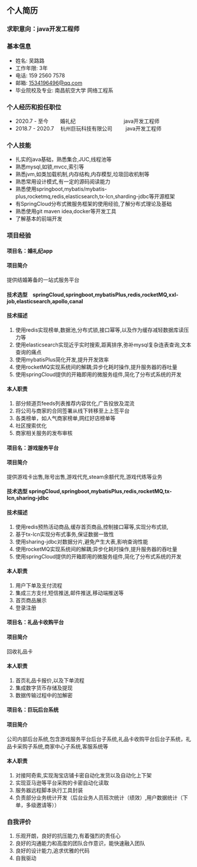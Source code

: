 ## 个人简历
### 求职意向：java开发工程师
### 基本信息
- 姓名: 吴路路
- 工作年限: 3年
- 电话: 159 2560 7578
- 邮箱: 1534196496@qq.com
- 毕业院校及专业: 南昌航空大学 网络工程系

### 个人经历和担任职位
- 2020.7 - 至今           　　婚礼纪               　　　　　　　　　java开发工程师
- 2018.7 - 2020.7        　杭州巨玩科技有限公司   　 　java开发工程师


### 个人技能
- 扎实的java基础，熟悉集合,JUC,线程池等
- 熟悉mysql,如锁,mvcc,索引等
- 熟悉jvm,如类加载机制,内存结构,内存模型,垃圾回收机制等  
- 熟悉常用设计模式,有一定的源码阅读能力
- 熟悉使用springboot,mybatis/mybatis-plus,rocketmq,redis,elasticsearch,tx-lcn,sharding-jdbc等开源框架
- 有SpringCloud分布式微服务框架的使用经验,了解分布式理论及基础
- 熟悉使用git maven idea,docker等开发工具
- 了解基本的前端开发

### 项目经验

#### 项目名：婚礼纪app
#### 项目简介
   提供结婚筹备的一站式服务平台
#### 技术选型　springCloud,springboot,mybatisPlus,redis,rocketMQ,xxl-job,elasticsearch,apollo,canal
#### 技术描述
1. 使用redis实现榜单,数据池,分布式锁,接口幂等,以及作为缓存减轻数据库读压力等
2. 使用elasticsearch实现近乎实时搜索,距离排序,弥补mysql复杂连表查询,文本查询的痛点
3. 使用mybatisPlus简化开发,提升开发效率
4. 使用rocketMQ实现系统间的解耦;异步化耗时操作,提升服务器的吞吐量
5. 使用springCloud提供的开箱即用的微服务组件,简化了分布式系统的开发
####  本人职责
1. 部分频道页feeds列表推荐内容优化,广告投放及混流
2. 将公司与商家的合同签署从线下转移至上上签平台
3. 各类榜单，如人气商家榜单,网红好店榜单等
4. 社区搜索优化
5. 商家相关服务的发布审核

#### 项目名：游戏服务平台
#### 项目简介
  提供游戏卡出售,账号出售,游戏代充,steam余额代充,游戏代练等业务
#### 技术选型 springCloud,springboot,mybatisPlus,redis,rocketMQ,tx-lcn,sharing-jdbc
#### 技术描述
1. 使用redis预热活动商品,缓存首页商品,控制接口幂等,实现分布式锁,
2. 基于tx-lcn实现分布式事务,保证数据一致性
3. 使用sharing-jdbc对数据分片,避免产生大表,影响查询性能
4. 使用rocketMQ实现系统间的解耦;异步化耗时操作,提升服务器的吞吐量
5. 使用springCloud提供的开箱即用的微服务组件,简化了分布式系统的开发
####  本人职责
1. 用户下单及支付流程
2. 集成三方支付,短信推送,邮件推送,移动端推送等
3. 首页商品展示
4. 登录注册

#### 项目名：礼品卡收购平台
#### 项目简介
   回收礼品卡
#### 本人职责
1. 首页礼品卡报价,以及下单流程
2. 集成数字货币存储及提现
3. 数据传输过程中的加解密

#### 项目名：巨玩后台系统
#### 项目简介
   公司内部后台系统,包含游戏服务平台后台子系统,礼品卡收购平台后台子系统，礼品卡采购子系统,商家中心子系统,客服系统等
#### 本人职责

1. 对接阿奇索,实现淘宝店铺卡密自动化发货以及自动化上下架
2. 实现亚马逊等平台采购的卡密自动化读取
3. 服务器远程脚本执行工具封装
4. 负责部分业务统计开发（后台业务人员班次统计（绩效）,用户数据统计（下单，多级邀请等））

### 自我评价
1. 乐观开朗，良好的抗压能力,有着强烈的责任心
2. 良好的沟通能力和高度的团队合作意识，能快速融入团队
3. 良好的设计能力,追求优雅的代码
4. 自我驱动
